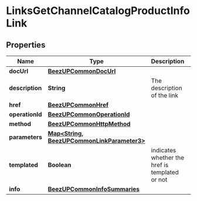 
# LinksGetChannelCatalogProductInfoLink

## Properties
Name | Type | Description | Notes
------------ | ------------- | ------------- | -------------
**docUrl** | [**BeezUPCommonDocUrl**](BeezUPCommonDocUrl.md) |  |  [optional]
**description** | **String** | The description of the link |  [optional]
**href** | [**BeezUPCommonHref**](BeezUPCommonHref.md) |  |  [optional]
**operationId** | [**BeezUPCommonOperationId**](BeezUPCommonOperationId.md) |  |  [optional]
**method** | [**BeezUPCommonHttpMethod**](BeezUPCommonHttpMethod.md) |  |  [optional]
**parameters** | [**Map&lt;String, BeezUPCommonLinkParameter3&gt;**](BeezUPCommonLinkParameter3.md) |  |  [optional]
**templated** | **Boolean** | indicates whether the href is templated or not |  [optional]
**info** | [**BeezUPCommonInfoSummaries**](BeezUPCommonInfoSummaries.md) |  |  [optional]



